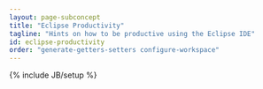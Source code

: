 ```yaml
---
layout: page-subconcept
title: "Eclipse Productivity"
tagline: "Hints on how to be productive using the Eclipse IDE"
id: eclipse-productivity
order: "generate-getters-setters configure-workspace"
---
```

{% include JB/setup %}
